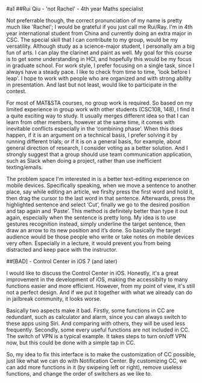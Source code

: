 
#a1
##Rui Qiu - 'not Rachel' - 4th year Maths specialist

Not preferrable though, the correct pronunciation of my name is pretty much like 'Rachel'; I would be grateful if you just call me Rui/Ray. I'm in 4th year international student from China and currently doing an extra major in CSC. The special skill that I can contribute to my group, would be my versatility. Although study as a science-major student, I personally am a big fun of arts. I can play the clarinet and paint as well. My goal for this course is to get some understanding in HCI, and hopefully this would be my focus in graduate school. For work style, I prefer focusing on a single task, since I always have a steady pace. I like to check from time to time, 'look before I leap'. I hope to work with people who are organized and with strong ability in presentation. And last but not least, would like to participate in the contest.

For most of MAT&STA courses, no group work is required. So based on my limited experience in group work with other students (CSC108, 148), I find it a quite exciting way to study. It usually merges different idea so that I can learn from other members, however at the same time, it comes with inevitable conflicts especially in the ‘combining phase’. When this does happen, if it is an argument on a technical basis, I prefer solving it by running different trials; or if it is on a general basis, for example, about general direction of research, I consider voting as a better solution. And I strongly suggest that a group should use team communication application, such as Slack when doing a project, rather than use inefficient texting/emails.

The problem space I'm interested in is a better text-editing experience on mobile devices. Specifically speaking, when we move a sentence to another place, say while editing an article, we firslty press the first word and hold it, then drag the cursor to the last word in that sentence. Afterwards, press the highlighted sentence and select ‘Cut’, finally we go to the desired position and tap again and ‘Paste’. This method is definitely better than type it out again, especially when the sentence is pretty long. My idea is to use gestures recognition instead, simply underline the target sentence, then draw an arrow to its new position and it’s done. So basically the target audience would be those people who write or take notes on mobile devices very often. Especially in a lecture, it would prevent you from being distracted and keep pace with the instructor.

##[BAD] - Control Center in iOS 7 (and later) 

I would like to discuss the Control Center in iOS. Honestly, it's a great improvement in the development of iOS, making the accessibilty to many functions easier and more efficient. However, from my point of view, it's still not a perfect design. And if we put it together with what we already can do in jailbreak community, it looks worse.

Basically two aspects make it bad. Firstly, some functions in CC are redundant, such as calculator and alarm, since you can always switch to these apps using Siri. And comparing with others, they will be used less frequently. Secondly, some every useful functions are not included in CC. The switch of VPN is a typical example. It takes steps to turn on/off VPN now, but this could be done with a simple tap in CC.

So, my idea to fix this interface is to make the customization of CC possible, just like what we can do with Notification Center. By customizing CC, we can add more functions in it (by swipeing left or right), remove useless functions, and change the order of switchers as we like to.